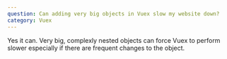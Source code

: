 ```yaml
---
question: Can adding very big objects in Vuex slow my website down?
category: Vuex
---
```


Yes it can. Very big, complexly nested objects can force Vuex to perform slower especially if there are frequent changes to the object.
